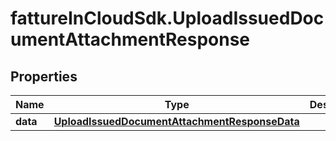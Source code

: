 # fattureInCloudSdk.UploadIssuedDocumentAttachmentResponse

## Properties

Name | Type | Description | Notes
------------ | ------------- | ------------- | -------------
**data** | [**UploadIssuedDocumentAttachmentResponseData**](UploadIssuedDocumentAttachmentResponseData.md) |  | [optional] 


